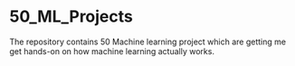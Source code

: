 # 50_ML_Projects
The repository contains 50 Machine learning project which are getting me get hands-on on how machine learning actually works.
